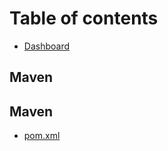# Table of contents

* [Dashboard](README.md)

## Maven

## Maven <a id="maven-1"></a>

* [pom.xml](maven-1/pom.xml.md)

